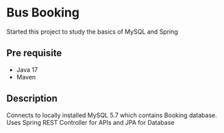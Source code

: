 # Bus Booking

Started this project to study the basics of MySQL and Spring

## Pre requisite

- Java 17 
- Maven 


## Description

Connects to locally installed MySQL 5.7 which contains Booking database. Uses Spring REST Controller for APIs and JPA for Database

